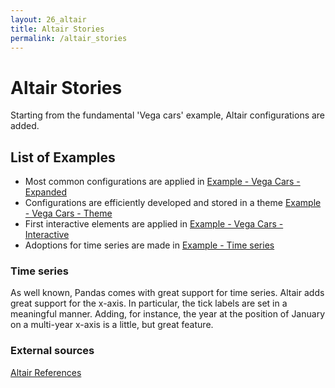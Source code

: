```yaml
---
layout: 26_altair
title: Altair Stories
permalink: /altair_stories
---
```



# Altair Stories

Starting from the fundamental 'Vega cars' example, Altair configurations are added.

## List of Examples

- Most common configurations are applied in [Example - Vega Cars - Expanded](vega_cars)
- Configurations are efficiently developed and stored in a theme [Example - Vega Cars - Theme](vega_cars_theme)
- First interactive elements are applied in [Example - Vega Cars - Interactive](vega_cars_interactive)
- Adoptions for time series are made in [Example - Time series](timeseries)



### Time series


As well known, Pandas comes with great support for time series. Altair adds great support for the x-axis. In particular, the tick labels are set in a meaningful manner. Adding, for instance, the year at the position of January on a multi-year x-axis is a little, but great feature.



### External sources

[Altair References](altair_references)

